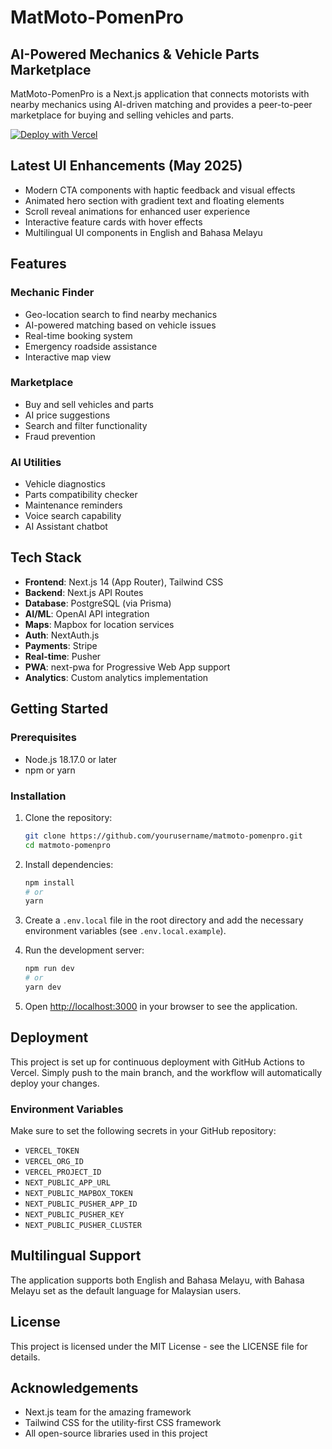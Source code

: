 # MatMoto-PomenPro

## AI-Powered Mechanics & Vehicle Parts Marketplace

MatMoto-PomenPro is a Next.js application that connects motorists with nearby mechanics using AI-driven matching and provides a peer-to-peer marketplace for buying and selling vehicles and parts.

[![Deploy with Vercel](https://vercel.com/button)](https://vercel.com/new/clone?repository-url=https%3A%2F%2Fgithub.com%2Fyourusername%2Fmatmoto-pomenpro)

## Latest UI Enhancements (May 2025)

- Modern CTA components with haptic feedback and visual effects
- Animated hero section with gradient text and floating elements
- Scroll reveal animations for enhanced user experience
- Interactive feature cards with hover effects
- Multilingual UI components in English and Bahasa Melayu

## Features

### Mechanic Finder
- Geo-location search to find nearby mechanics
- AI-powered matching based on vehicle issues
- Real-time booking system
- Emergency roadside assistance
- Interactive map view

### Marketplace
- Buy and sell vehicles and parts
- AI price suggestions
- Search and filter functionality
- Fraud prevention

### AI Utilities
- Vehicle diagnostics
- Parts compatibility checker
- Maintenance reminders
- Voice search capability
- AI Assistant chatbot

## Tech Stack

- **Frontend**: Next.js 14 (App Router), Tailwind CSS
- **Backend**: Next.js API Routes
- **Database**: PostgreSQL (via Prisma)
- **AI/ML**: OpenAI API integration
- **Maps**: Mapbox for location services
- **Auth**: NextAuth.js
- **Payments**: Stripe
- **Real-time**: Pusher
- **PWA**: next-pwa for Progressive Web App support
- **Analytics**: Custom analytics implementation

## Getting Started

### Prerequisites

- Node.js 18.17.0 or later
- npm or yarn

### Installation

1. Clone the repository:
   ```bash
   git clone https://github.com/yourusername/matmoto-pomenpro.git
   cd matmoto-pomenpro
   ```

2. Install dependencies:
   ```bash
   npm install
   # or
   yarn
   ```

3. Create a `.env.local` file in the root directory and add the necessary environment variables (see `.env.local.example`).

4. Run the development server:
   ```bash
   npm run dev
   # or
   yarn dev
   ```

5. Open [http://localhost:3000](http://localhost:3000) in your browser to see the application.

## Deployment

This project is set up for continuous deployment with GitHub Actions to Vercel. Simply push to the main branch, and the workflow will automatically deploy your changes.

### Environment Variables

Make sure to set the following secrets in your GitHub repository:

- `VERCEL_TOKEN`
- `VERCEL_ORG_ID`
- `VERCEL_PROJECT_ID`
- `NEXT_PUBLIC_APP_URL`
- `NEXT_PUBLIC_MAPBOX_TOKEN`
- `NEXT_PUBLIC_PUSHER_APP_ID`
- `NEXT_PUBLIC_PUSHER_KEY`
- `NEXT_PUBLIC_PUSHER_CLUSTER`

## Multilingual Support

The application supports both English and Bahasa Melayu, with Bahasa Melayu set as the default language for Malaysian users.

## License

This project is licensed under the MIT License - see the LICENSE file for details.

## Acknowledgements

- Next.js team for the amazing framework
- Tailwind CSS for the utility-first CSS framework
- All open-source libraries used in this project